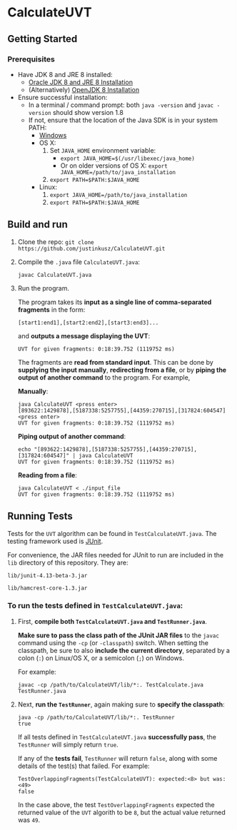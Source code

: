 # CalculateUVT

## Getting Started

### Prerequisites
* Have JDK 8 and JRE 8 installed:
  * [Oracle JDK 8 and JRE 8 Installation](https://docs.oracle.com/javase/8/docs/technotes/guides/install/install_overview.html)
  * (Alternatively) [OpenJDK 8 Installation](https://openjdk.java.net/install/)
* Ensure successful installation:
  * In a terminal / command prompt: both `java -version` and `javac -version` should show version 1.8
  * If not, ensure that the location of the Java SDK is in your system PATH:
    * [Windows](https://docs.oracle.com/javase/8/docs/technotes/guides/install/windows_jdk_install.html#BABGDJFH)
    * OS X: 
      1. Set `JAVA_HOME` environment variable:
          * `export JAVA_HOME=$(/usr/libexec/java_home)`
          * Or on older versions of OS X: `export JAVA_HOME=/path/to/java_installation`
      2. `export PATH=$PATH:$JAVA_HOME`
    * Linux:
      1. `export JAVA_HOME=/path/to/java_installation`
      2. `export PATH=$PATH:$JAVA_HOME`

## Build and run
1. Clone the repo: `git clone https://github.com/justinkusz/CalculateUVT.git`
2. Compile the `.java` file `CalculateUVT.java`:
    ```
    javac CalculateUVT.java
    ```
3. Run the program.

    The program takes its **input as a single line of comma-separated fragments** in the form: 
    
    `[start1:end1],[start2:end2],[start3:end3]...`

    and **outputs a message displaying the UVT**:

    `UVT for given fragments: 0:18:39.752 (1119752 ms)`

    The fragments are **read from standard input**. This can be done by **supplying the input manually**, **redirecting from a file**, or by **piping the output of another command** to the program. For example,

    **Manually**:

    ```
    java CalculateUVT <press enter>
    [893622:1429878],[5187338:5257755],[44359:270715],[317824:604547] <press enter>
    UVT for given fragments: 0:18:39.752 (1119752 ms)
    ```

    **Piping output of another command**: 

    ```
    echo "[893622:1429878],[5187338:5257755],[44359:270715],[317824:604547]" | java CalculateUVT
    UVT for given fragments: 0:18:39.752 (1119752 ms)
    ```

    **Reading from a file**:

    ```
    java CalculateUVT < ./input_file 
    UVT for given fragments: 0:18:39.752 (1119752 ms)
    ```

  ## Running Tests

  Tests for the `UVT` algorithm can be found in `TestCalculateUVT.java`.
  The testing framework used is [JUnit](https://junit.org/junit4/).
  
  For convenience, the JAR files needed for JUnit to run are included in the `lib` directory of this repository. They are:
  
  `lib/junit-4.13-beta-3.jar`
  
  `lib/hamcrest-core-1.3.jar`

  ### To run the tests defined in `TestCalculateUVT.java`:
    
  1. First, **compile both `TestCalculateUVT.java` and `TestRunner.java`**.
    
      **Make sure to pass the class path of the JUnit JAR files** to the `javac` command using the `-cp` (or `-classpath`) switch. When setting the classpath, be sure to also **include the current directory**, separated by a colon (`:`) on Linux/OS X, or a semicolon (`;`) on Windows.

      For example:

      ```
      javac -cp /path/to/CalculateUVT/lib/*:. TestCalculate.java TestRunner.java
      ```
  2. Next, **run the `TestRunner`**, again making sure to **specify the classpath**:

      ```
      java -cp /path/to/CalculateUVT/lib/*:. TestRunner
      true
      ```

      If all tests defined in `TestCalculateUVT.java` **successfully pass**, the `TestRunner` will simply return `true`.

      If any of the **tests fail**, `TestRunner` will return `false`, along with some details of the test(s) that failed. For example:

      ```
      TestOverlappingFragments(TestCalculateUVT): expected:<8> but was:<49>
      false
      ```

      In the case above, the test `TestOverlappingFragments` expected the returned value of the `UVT` algorith to be `8`, but the actual value returned was `49`.